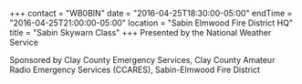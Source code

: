 +++
contact = "WB0BIN"
date = "2016-04-25T18:30:00-05:00"
endTime = "2016-04-25T21:00:00-05:00"
location = "Sabin Elmwood Fire District HQ"
title = "Sabin Skywarn Class"
+++
Presented by the National Weather Service

Sponsored by Clay County Emergency Services, Clay County Amateur Radio Emergency Services (CCARES), Sabin-Elmwood Fire District

